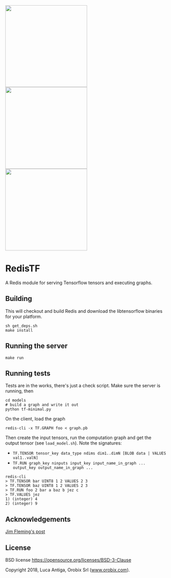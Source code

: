 <img src="https://camo.githubusercontent.com/8188ec467c9580f0c9614df2bfdc26e1b471d0c5/68747470733a2f2f63646e342e69636f6e66696e6465722e636f6d2f646174612f69636f6e732f72656469732d322f313435312f556e7469746c65642d322d3531322e706e67" width="256">
<img src="http://www.clipartbest.com/cliparts/Bdc/reK/BdcreKoT9.jpeg" width="256">
<img src="https://avatars0.githubusercontent.com/u/15658638?v=3&s=400" width="256">

# RedisTF

A Redis module for serving Tensorflow tensors and executing graphs.

## Building
This will checkout and build Redis and download the libtensorflow binaries for your platform.
```
sh get_deps.sh
make install
```

## Running the server
```
make run
```

## Running tests
Tests are in the works, there's just a check script.
Make sure the server is running, then
```
cd models
# build a graph and write it out
python tf-minimal.py
```

On the client, load the graph
```
redis-cli -x TF.GRAPH foo < graph.pb
```

Then create the input tensors, run the computation graph and get the output tensor (see `load_model.sh`). Note the signatures: 
* `TF.TENSOR tensor_key data_type ndims dim1..dimN [BLOB data | VALUES val1..valN]`
* `TF.RUN graph_key ninputs input_key input_name_in_graph ... output_key output_name_in_graph ...`
```
redis-cli
> TF.TENSOR bar UINT8 1 2 VALUES 2 3
> TF.TENSOR baz UINT8 1 2 VALUES 2 3
> TF.RUN foo 2 bar a baz b jez c
> TF.VALUES jez
1) (integer) 4
2) (integer) 9
```

## Acknowledgements

[Jim Fleming's post](https://medium.com/jim-fleming/loading-tensorflow-graphs-via-host-languages-be10fd81876f#.lqyteltuo)

## License

BSD license https://opensource.org/licenses/BSD-3-Clause

Copyright 2018, Luca Antiga, Orobix Srl (www.orobix.com).

